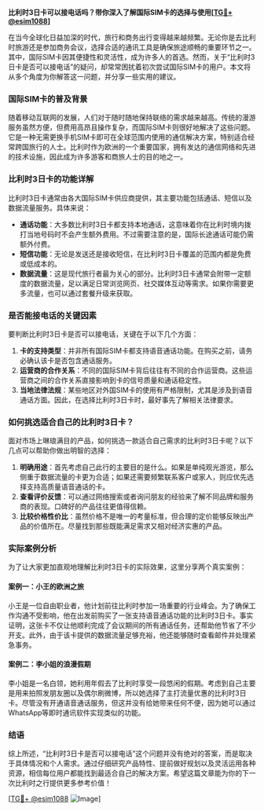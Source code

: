 **比利时3日卡可以接电话吗？带你深入了解国际SIM卡的选择与使用[[TG💪+ @esim1088](https://t.me/s/esim1088)]**

在当今全球化日益加深的时代，旅行和商务出行变得越来越频繁。无论你是去比利时旅游还是参加商务会议，选择合适的通讯工具是确保旅途顺畅的重要环节之一。其中，国际SIM卡因其便捷性和灵活性，成为许多人的首选。然而，关于“比利时3日卡是否可以接电话”的疑问，却常常困扰着初次尝试国际SIM卡的用户。本文将从多个角度为你解答这一问题，并分享一些实用的建议。

### 国际SIM卡的普及背景

随着移动互联网的发展，人们对于随时随地保持联络的需求越来越高。传统的漫游服务虽然方便，但费用高昂且操作复杂，而国际SIM卡则很好地解决了这些问题。它是一种无需更换手机SIM卡即可在全球范围内使用的通信解决方案，特别适合经常跨国旅行的人士。比利时作为欧洲的一个重要国家，拥有发达的通信网络和先进的技术设施，因此成为许多游客和商旅人士的目的地之一。

### 比利时3日卡的功能详解

比利时3日卡通常由各大国际SIM卡供应商提供，其主要功能包括通话、短信以及数据流量服务。具体来说：

- **通话功能**：大多数比利时3日卡都支持本地通话，这意味着你在比利时境内拨打当地号码时不会产生额外费用。不过需要注意的是，国际长途通话可能仍需额外付费。
- **短信功能**：无论是发送还是接收短信，在比利时3日卡覆盖的范围内都是免费或低成本的。
- **数据流量**：这是现代旅行者最为关心的部分。比利时3日卡通常会附带一定额度的数据流量，足以满足日常浏览网页、社交媒体互动等需求。如果你需要更多流量，也可以通过套餐升级来获取。

### 是否能接电话的关键因素

要判断比利时3日卡是否可以接电话，关键在于以下几个方面：

1. **卡的支持类型**：并非所有国际SIM卡都支持语音通话功能。在购买之前，请务必确认该卡是否包含通话服务。
2. **运营商的合作关系**：不同的国际SIM卡背后往往有不同的合作运营商。这些运营商之间的合作关系直接影响到卡的信号质量和通话稳定性。
3. **当地法律法规**：某些地区对外国SIM卡的使用有严格限制，尤其是涉及到语音通话方面。因此，在选择比利时3日卡时，最好事先了解相关法律要求。

### 如何挑选适合自己的比利时3日卡？

面对市场上琳琅满目的产品，如何挑选一款适合自己需求的比利时3日卡呢？以下几点可以帮助你做出明智的选择：

1. **明确用途**：首先考虑自己此行的主要目的是什么。如果是单纯观光游览，那么侧重于数据流量的卡更为合适；如果还需要频繁联系客户或家人，则应优先选择支持高质量语音通话的卡。
2. **查看评价反馈**：可以通过网络搜索或者询问朋友的经验来了解不同品牌和服务商的表现。口碑好的产品往往更值得信赖。
3. **比较价格性价比**：虽然价格不是唯一的考量标准，但合理的定价能够反映出产品的价值所在。尽量找到那些既能满足需求又相对经济实惠的产品。

### 实际案例分析

为了让大家更加直观地理解比利时3日卡的实际效果，这里分享两个真实案例：

#### 案例一：小王的欧洲之旅
小王是一位自由职业者，他计划前往比利时参加一场重要的行业峰会。为了确保工作沟通不受影响，他在出发前购买了一张支持语音通话功能的比利时3日卡。事实证明，这张卡不仅让他顺利完成了会议期间的所有通话任务，还帮助他节省了不少开支。此外，由于该卡提供的数据流量足够充裕，他还能够随时查看邮件并处理紧急事务。

#### 案例二：李小姐的浪漫假期
李小姐是一名白领，她利用年假去了比利时享受一段悠闲的假期。考虑到自己主要是用来拍照发朋友圈以及偶尔刷微博，所以她选择了主打流量优惠的比利时3日卡。尽管没有开通语音通话服务，但这并没有给她带来任何不便，因为她可以通过WhatsApp等即时通讯软件实现类似的功能。

### 结语

综上所述，“比利时3日卡是否可以接电话”这个问题并没有绝对的答案，而是取决于具体情况和个人需求。通过仔细研究产品特性、提前做好规划以及灵活运用各种资源，相信每位用户都能找到最适合自己的解决方案。希望这篇文章能为你的下一次比利时之行提供更多参考价值！

[[TG💪+ @esim1088](https://t.me/s/esim1088) ![Image](https://i.postimg.cc/4NQfJmqS/Snipaste-2025-05-13-00-14-12.png)]